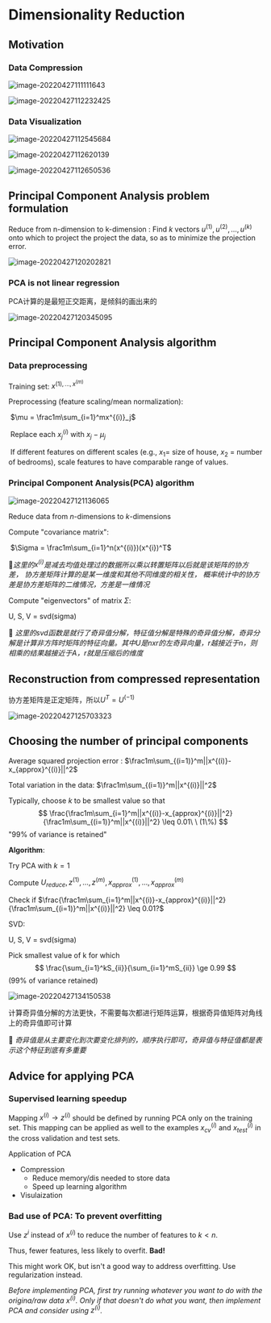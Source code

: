 # Dimensionality Reduction

## Motivation

### Data Compression

![image-20220427111111643](assets/image-20220427111111643.png)

![image-20220427112232425](assets/image-20220427112232425.png)

### Data Visualization

![image-20220427112545684](assets/image-20220427112545684.png)

![image-20220427112620139](assets/image-20220427112620139.png)

![image-20220427112650536](assets/image-20220427112650536.png)

## Principal Component Analysis problem formulation

Reduce from n-dimension to k-dimension : Find $k$ vectors $u^{(1)}, u^{(2)},...,u^{(k)}$ onto which to project the project the data, so as to minimize the projection error.

![image-20220427120202821](assets/image-20220427120202821.png)

### PCA is not linear regression

PCA计算的是最短正交距离，是倾斜的画出来的

![image-20220427120345095](assets/image-20220427120345095.png)

## Principal Component Analysis algorithm

### Data preprocessing

Training set: $x^{(1),...,x^{(m)}}$

Preprocessing (feature scaling/mean normalization):

​	$\mu = \frac1m\sum_{i=1}^mx^{(i)}_j$

​	Replace each $x_j^{(i)}$ with $x_j -\mu_j$

​	If different features on different scales (e.g., $x_1$= size of house, $x_2$ = number of bedrooms), scale features to have comparable range of values.

### Principal Component Analysis(PCA) algorithm

![image-20220427121136065](assets/image-20220427121136065.png)

Reduce data from $n$-dimensions to $k$-dimensions 

Compute "covariance matrix":

​	$\Sigma = \frac1m\sum_{i=1}^n(x^{(i)})(x^{i})^T$

:notebook:*这里的$x^{(i)}$是减去均值处理过的数据所以乘以转置矩阵以后就是该矩阵的协方差， 协方差矩阵计算的是某一维度和其他不同维度的相关性， 概率统计中的协方差是协方差矩阵的二维情况，方差是一维情况*

Compute "eigenvectors" of matrix $\Sigma$:

U, S, V = svd(sigma)

:notebook: *这里的svd函数是就行了奇异值分解，特征值分解是特殊的奇异值分解，奇异分解是计算非方阵时矩阵的特征向量。其中U是nxr的左奇异向量，r越接近于n，则相乘的结果越接近于A，r就是压缩后的维度*

## Reconstruction from compressed representation

协方差矩阵是正定矩阵，所以$U^T=U^{(-1)}$

![image-20220427125703323](assets/image-20220427125703323.png)

## Choosing the number of principal components

Average squared projection error : $\frac1m\sum_{(i=1)}^m||x^{(i)}-x_{approx}^{(i)}||^2$

Total variation in the data: $\frac1m\sum_{(i=1)}^m||x^{(i)}||^2$

Typically, choose $k$ to be smallest value so that
$$
\frac{\frac1m\sum_{i=1}^m||x^{(i)}-x_{approx}^{(i)}||^2}{\frac1m\sum_{(i=1)}^m||x^{(i)}||^2} \leq 0.01\ \ (1\%)
$$
"99% of variance is retained"

**Algorithm**:

Try PCA with $k=1$

Compute $U_{reduce},z^{(1)},...,z^{(m)},x_{approx}^{(1)},...,x_{approx}^{(m)}$

Check if $\frac{\frac1m\sum_{i=1}^m||x^{(i)}-x_{approx}^{(i)}||^2}{\frac1m\sum_{(i=1)}^m||x^{(i)}||^2} \leq 0.01?$

SVD:

U, S, V = svd(sigma)

Pick smallest value of k for which 
$$
\frac{\sum_{i=1}^kS_{ii}}{\sum_{i=1}^mS_{ii}} \ge 0.99
$$
(99% of variance retained)

![image-20220427134150538](assets/image-20220427134150538.png)

计算奇异值分解的方法更快，不需要每次都进行矩阵运算，根据奇异值矩阵对角线上的奇异值即可计算

:notebook: *奇异值是从主要变化到次要变化排列的，顺序执行即可，奇异值与特征值都是表示这个特征到底有多重要*

## Advice for applying PCA

### Supervised learning speedup

Mapping $x^{(i)}\rightarrow z^{(i)}$ should be defined by running PCA only on the training set. This mapping can be applied as well to the examples $x_{cv}^{(i)}$ and $x_{test}^{(i)}$ in the cross validation and test sets.

Application of PCA

- Compression
  - Reduce memory/dis needed to store data
  - Speed up learning algorithm
- Visulaization

### Bad use of PCA: To prevent overfitting

Use $z^{i}$ instead of $x^{(i)}$ to reduce the number of features to $k < n$.

Thus, fewer features, less likely to overfit.  **Bad!**

This might work OK, but isn't a good way to address overfitting. Use regularization instead.

*Before implementing PCA, first try running whatever you want to do with the origina/raw data $x^{(i)}$. Only if that doesn't do what you want, then implement PCA and consider using $z^{(i)}$.*

